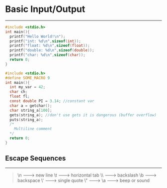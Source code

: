 # Basic Input/Output
---

```c
#include <stdio.h>
int main(){
  printf("Hello World!\n");
  printf("int: %d\n",sizeof(int));
  printf("float: %d\n",sizeof(float));
  printf("double: %d\n",sizeof(double));
  printf("char: %d\n",sizeof(char));
  return 0;
}
```

```c
#include <stdio.h>
#define SOME_MACRO 9
int main(){
  int my_var = 42;
  char ch;
  float fl;
  const double PI = 3.14; //constant var
  char a = getchar();
  char string_a[100];
  gets(string_a); //don't use gets it is dangerous (buffer overflow)
  puts(string_a);
  /*
    Multiline comment
  */
  return 0;
}
```

## Escape Sequences
---
> \n ---> new line
> \t ---> horizontal tab
> \\\ ---> backslash
> \b ---> backspace
> \\' ---> single quote
> \\" --->
> \a ---> beep or sound